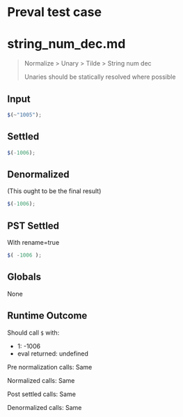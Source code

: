 # Preval test case

# string_num_dec.md

> Normalize > Unary > Tilde > String num dec
>
> Unaries should be statically resolved where possible

## Input

`````js filename=intro
$(~"1005");
`````


## Settled


`````js filename=intro
$(-1006);
`````


## Denormalized
(This ought to be the final result)

`````js filename=intro
$(-1006);
`````


## PST Settled
With rename=true

`````js filename=intro
$( -1006 );
`````


## Globals


None


## Runtime Outcome


Should call `$` with:
 - 1: -1006
 - eval returned: undefined

Pre normalization calls: Same

Normalized calls: Same

Post settled calls: Same

Denormalized calls: Same
